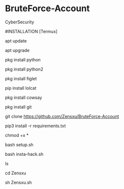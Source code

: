 # BruteForce-Account
CyberSecurity 

#INSTALLATION [Termux]

apt update

apt upgrade

pkg install python

pkg install python2

pkg install figlet 

pip install lolcat

pkg install cowsay

pkg install git

git clone https://github.com/Zensxu/BruteForce-Account

pip3 install -r requirements.txt


chmod +x *

bash setup.sh

bash insta-hack.sh

ls

cd Zensxu 

sh Zensxu.sh



